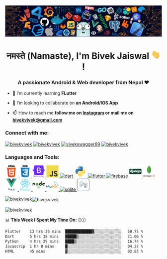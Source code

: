 ![](https://raw.githubusercontent.com/bivekvivek/bivekvivek/main/banner.png)

<h1 align="center"> नमस्ते (Namaste), I'm Bivek Jaiswal <img src="https://raw.githubusercontent.com/bivekvivek/bivekvivek/main/Hi.gif" width="30px"> ! </h1>

<h3 align="center">A passionate Android & Web developer from Nepal ❤</h3>


- 🌱 I’m currently learning **FLutter**

- 👯 I’m looking to collaborate on **an Android/IOS App**

- 📫 How to reach me **follow me on [Instagram](https://www.instagram.com/swaggervivek) or mail me on bivekvivek@gmail.com**

<h3 align="left">Connect with me:</h3>
<p align="left">
<a href="https://twitter.com/bivekvivek" target="blank"><img align="center" src="https://cdn.jsdelivr.net/npm/simple-icons@3.0.1/icons/twitter.svg" alt="bivekvivek" height="30" width="40" /></a>
<a href="https://linkedin.com/in/bivekvivek" target="blank"><img align="center" src="https://cdn.jsdelivr.net/npm/simple-icons@3.0.1/icons/linkedin.svg" alt="bivekvivek" height="30" width="40" /></a>
<a href="https://fb.com/VivekSwagger69" target="blank"><img align="center" src="https://cdn.jsdelivr.net/npm/simple-icons@3.0.1/icons/facebook.svg" alt="vivekswagger69" height="30" width="40" /></a>
<a href="https://instagram.com/swaggervivek" target="blank"><img align="center" src="https://cdn.jsdelivr.net/npm/simple-icons@3.0.1/icons/instagram.svg" alt="bivekvivek" height="30" width="40" /></a>
</p>

<h3 align="left">Languages and Tools:</h3>
<p align="left"> <a href="https://www.w3.org/html/" target="_blank"> <img src="https://raw.githubusercontent.com/devicons/devicon/master/icons/html5/html5-original-wordmark.svg" alt="html5" width="40" height="40"/></a><a href="https://www.w3schools.com/css/" target="_blank"> <img src="https://raw.githubusercontent.com/devicons/devicon/master/icons/css3/css3-original-wordmark.svg" alt="css3" width="40" height="40"/></a><a href="https://getbootstrap.com" target="_blank"> <img src="https://raw.githubusercontent.com/devicons/devicon/master/icons/bootstrap/bootstrap-plain-wordmark.svg" alt="bootstrap" width="40" height="40"/></a><a href="https://developer.mozilla.org/en-US/docs/Web/JavaScript" target="_blank"> <img src="https://raw.githubusercontent.com/devicons/devicon/master/icons/javascript/javascript-original.svg" alt="javascript" width="40" height="40"/> </a><a href="https://dart.dev" target="_blank"> <img src="https://www.vectorlogo.zone/logos/dartlang/dartlang-icon.svg" alt="dart" width="40" height="40"/></a><a href="https://www.python.org" target="_blank"> <img src="https://raw.githubusercontent.com/devicons/devicon/master/icons/python/python-original.svg" alt="python" width="40" height="40"/> </a><a href="https://flutter.dev" target="_blank"> <img src="https://www.vectorlogo.zone/logos/flutterio/flutterio-icon.svg" alt="flutter" width="40" height="40"/> </a><a href="https://firebase.google.com/" target="_blank"> <img src="https://www.vectorlogo.zone/logos/firebase/firebase-icon.svg" alt="firebase" width="40" height="40"/> </a><a href="https://www.djangoproject.com/" target="_blank"> <img src="https://raw.githubusercontent.com/devicons/devicon/master/icons/django/django-original.svg" alt="django" width="40" height="40"/> </a> <a href="https://www.mongodb.com/" target="_blank"> <img src="https://raw.githubusercontent.com/devicons/devicon/master/icons/mongodb/mongodb-original-wordmark.svg" alt="mongodb" width="40" height="40"/> </a><a href="https://vuejs.org/" target="_blank"> <img src="https://raw.githubusercontent.com/devicons/devicon/master/icons/vuejs/vuejs-original-wordmark.svg" alt="vuejs" width="40" height="40"/> </a><a href="https://reactjs.org/" target="_blank"> <img src="https://raw.githubusercontent.com/devicons/devicon/master/icons/react/react-original-wordmark.svg" alt="react" width="40" height="40"/> </a> <a href="https://nodejs.org" target="_blank"> <img src="https://raw.githubusercontent.com/devicons/devicon/master/icons/nodejs/nodejs-original-wordmark.svg" alt="nodejs" width="40" height="40"/> </a><a href="https://www.mysql.com/" target="_blank"> <img src="https://raw.githubusercontent.com/devicons/devicon/master/icons/mysql/mysql-original-wordmark.svg" alt="mysql" width="40" height="40"/> </a><a href="https://www.sqlite.org/" target="_blank"> <img src="https://www.vectorlogo.zone/logos/sqlite/sqlite-icon.svg" alt="sqlite" width="40" height="40"/> </a><a href="https://www.photoshop.com/en" target="_blank"> <img src="https://raw.githubusercontent.com/devicons/devicon/master/icons/photoshop/photoshop-line.svg" alt="photoshop" width="40" height="40"/> </a> </p>


<p><img align="left" src="https://github-readme-stats.vercel.app/api/top-langs/?username=bivekvivek&show_icons=true&title_color=fff&icon_color=00796b&text_color=9f9f9f&bg_color=581845" alt="bivekvivek" /> <img align="center" src="https://github-readme-stats.vercel.app/api?username=bivekvivek&show_icons=true&bg_color=40,581845,904e95&title_color=fff&text_color=fff" alt="bivekvivek" /></p>



<p><img align="center" src="https://github-readme-streak-stats.herokuapp.com/?user=bivekvivek&" alt="bivekvivek" /></p>



📊 **This Week I Spent My Time On:** ⏰🕜

```text
Flutter    13 hrs 36 mins  ████████████▓░░░░░░░░░░░░   50.75 % 
Dart       5 hrs 38 mins   █████▒░░░░░░░░░░░░░░░░░░░   21.06 % 
Python     4 hrs 29 mins   ████▒░░░░░░░░░░░░░░░░░░░░   16.74 % 
Javascrip  1 hr 8 mins     █░░░░░░░░░░░░░░░░░░░░░░░░   04.27 % 
HTML       45 mins         ▓░░░░░░░░░░░░░░░░░░░░░░░░   02.83 % 
```
